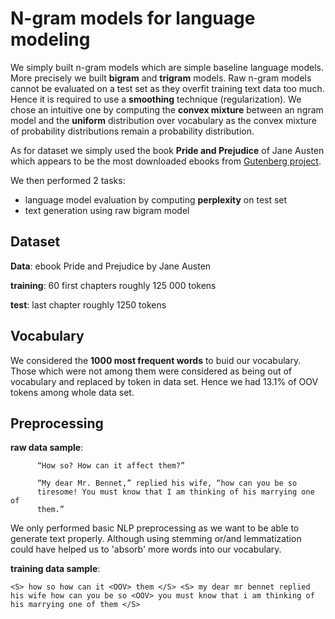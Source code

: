 # N-gram models for language modeling

We simply built n-gram models which are simple baseline language models. More precisely we built **bigram** and **trigram** models. Raw n-gram models cannot be evaluated on a test set as they overfit training text data too much. Hence it is required to use a **smoothing** technique (regularization). We chose an intuitive one by computing the **convex mixture** between an ngram model and the **uniform** distribution over vocabulary as the convex mixture of probability distributions remain a probability distribution.

As for dataset we simply used the book **Pride and Prejudice** of Jane Austen which appears to be the most downloaded ebooks from [Gutenberg project](https://www.gutenberg.org/ebooks/search/%3Fsort_order%3Ddownloads). 

We then performed 2 tasks:
  - language model evaluation by computing **perplexity** on test set
  - text generation using raw bigram model

## Dataset

**Data**: ebook Pride and Prejudice by Jane Austen

**training**: 60 first chapters roughly 125 000 tokens

**test**: last chapter roughly 1250 tokens

## Vocabulary

We considered the **1000 most frequent words** to buid our vocabulary. Those which were not among them were considered as being out of vocabulary and replaced by <OOV> token in data set. Hence we had 13.1% of OOV tokens among whole data set.

## Preprocessing

**raw data sample**:
```
      “How so? How can it affect them?”

      “My dear Mr. Bennet,” replied his wife, “how can you be so
      tiresome! You must know that I am thinking of his marrying one of
      them.”
```

We only performed basic NLP preprocessing as we want to be able to generate text properly. Although using stemming or/and lemmatization could have helped us to 'absorb' more words into our vocabulary.

**training data sample**:
```
<S> how so how can it <OOV> them </S> <S> my dear mr bennet replied his wife how can you be so <OOV> you must know that i am thinking of his marrying one of them </S>
```

